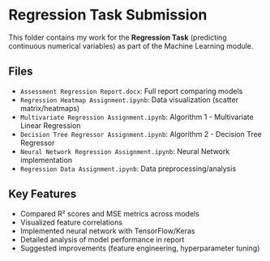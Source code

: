 # Regression Task Submission

This folder contains my work for the **Regression Task** (predicting continuous numerical variables) as part of the Machine Learning module.

## Files
- `Assessment Regression Report.docx`: Full report comparing models
- `Regression Heatmap Assignment.ipynb`: Data visualization (scatter matrix/heatmaps)
- `Multivariate Regression Assignment.ipynb`: Algorithm 1 - Multivariate Linear Regression
- `Decision Tree Regressor Assignment.ipynb`: Algorithm 2 - Decision Tree Regressor
- `Neural Network Regression Assignment.ipynb`: Neural Network implementation
- `Regression Data Assignment.ipynb`: Data preprocessing/analysis

## Key Features
- Compared R² scores and MSE metrics across models
- Visualized feature correlations
- Implemented neural network with TensorFlow/Keras
- Detailed analysis of model performance in report
- Suggested improvements (feature engineering, hyperparameter tuning)

